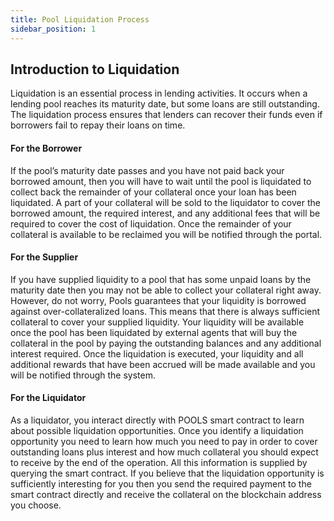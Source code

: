 ```yaml
---
title: Pool Liquidation Process 
sidebar_position: 1
---
```


## Introduction to Liquidation

Liquidation is an essential process in lending activities. It occurs when a lending pool reaches its maturity date, but some loans are still outstanding. The liquidation process ensures that lenders can recover their funds even if borrowers fail to repay their loans on time.

#### For the Borrower

If the pool’s maturity date passes and you have not paid back your borrowed amount, then you will have to wait until the pool is liquidated to collect back the remainder of your collateral once your loan has been liquidated. A part of your collateral will be sold to the liquidator to cover the borrowed amount, the required interest, and any additional fees that will be required to cover the cost of liquidation. Once the remainder of your collateral is available to be reclaimed you will be notified through the portal.

#### For the Supplier

If you have supplied liquidity to a pool that has some unpaid loans by the maturity date then you may not be able to collect your collateral right away. However, do not worry, Pools guarantees that your liquidity is borrowed against over-collateralized loans. This means that there is always sufficient collateral to cover your supplied liquidity. Your liquidity will be available once the pool has been liquidated by external agents that will buy the collateral in the pool by paying the outstanding balances and any additional interest required. Once the liquidation is executed, your liquidity and all additional rewards that have been accrued will be made available and you will be notified through the system.

#### For the Liquidator

As a liquidator, you interact directly with POOLS smart contract to learn about possible liquidation opportunities. Once you identify a liquidation opportunity you need to learn how much you need to pay in order to cover outstanding loans plus interest and how much collateral you should expect to receive by the end of the operation. All this information is supplied by querying the smart contract. If you believe that the liquidation opportunity is sufficiently interesting for you then you send the required payment to the smart contract directly and receive the collateral on the blockchain address you choose.
